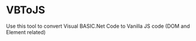 # VBToJS
Use this tool to convert Visual BASIC.Net Code to Vanilla JS code (DOM and Element related)
